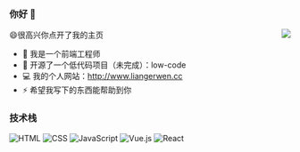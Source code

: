 
### 你好 👋

<img align="right" src="https://github-readme-stats.vercel.app/api?username=liangerwen&show_icons=true&icon_color=CE1D2D&text_color=718096&bg_color=ffffff&hide_title=true&theme=onedark" />

😄很高兴你点开了我的主页

- 🔭 我是一个前端工程师
- 🌱 开源了一个低代码项目（未完成）：low-code
- 💻 我的个人网站：http://www.liangerwen.cc
- ⚡ 希望我写下的东西能帮助到你


### 技术栈

![HTML](https://img.shields.io/badge/-HTML-%23E44D27?style=for-the-badge&logo=html5&logoColor=ffffff)
![CSS](https://img.shields.io/badge/-CSS-%231572B6?style=for-the-badge&logo=css3)
![JavaScript](https://img.shields.io/badge/-JavaScript-%23F7DF1C?style=for-the-badge&logo=javascript&logoColor=000000&labelColor=%23F7DF1C&color=%23FFCE5A)
![Vue.js](https://img.shields.io/badge/-Vue.js-%232c3e50?style=for-the-badge&logo=Vue.js)
![React](https://img.shields.io/badge/-React-%23292929?style=for-the-badge&logo=React)
